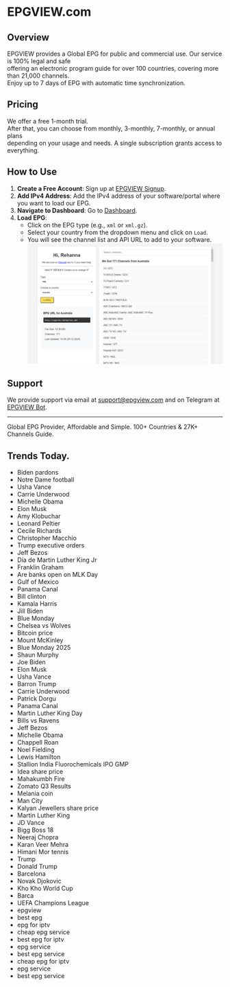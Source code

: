 # EPGVIEW.com



## Overview
EPGVIEW provides a Global EPG for public and commercial use. Our service is 100% legal and safe\
offering an electronic program guide for over 100 countries, covering more than 21,000 channels.\
Enjoy up to 7 days of EPG with automatic time synchronization.

## Pricing
We offer a free 1-month trial. \
After that, you can choose from monthly, 3-monthly, 7-monthly, or annual plans \
depending on your usage and needs. A single subscription grants access to everything.

## How to Use
1. **Create a Free Account**: Sign up at [EPGVIEW Signup](https://epgview.com/signup.php).
2. **Add IPv4 Address**: Add the IPv4 address of your software/portal where you want to load our EPG.
3. **Navigate to Dashboard**: Go to [Dashboard](https://epgview.com/dashboard.php).
4. **Load EPG**:
   - Click on the EPG type (e.g., `xml` or `xml.gz`).
   - Select your country from the dropdown menu and click on `Load`.
   - You will see the channel list and API URL to add to your software.
![EPGVIEW](img/dashboard.png)
## Support
We provide support via email at [support@epgview.com](mailto:support@epgview.com) and on Telegram at [EPGVIEW Bot](https://t.me/epgview_bot).

---

Global EPG Provider, Affordable and Simple. 100+ Countries & 27K+ Channels Guide.

## Trends Today.

- Biden pardons
- Notre Dame football
- Usha Vance
- Carrie Underwood
- Michelle Obama
- Elon Musk
- Amy Klobuchar
- Leonard Peltier
- Cecile Richards
- Christopher Macchio
- Trump executive orders
- Jeff Bezos
- Día de Martin Luther King Jr
- Franklin Graham
- Are banks open on MLK Day
- Gulf of Mexico
- Panama Canal
- Bill clinton
- Kamala Harris
- Jill Biden
- Blue Monday
- Chelsea vs Wolves
- Bitcoin price
- Mount McKinley
- Blue Monday 2025
- Shaun Murphy
- Joe Biden
- Elon Musk
- Usha Vance
- Barron Trump
- Carrie Underwood
- Patrick Dorgu
- Panama Canal
- Martin Luther King Day
- Bills vs Ravens
- Jeff Bezos
- Michelle Obama
- Chappell Roan
- Noel Fielding
- Lewis Hamilton
- Stallion India Fluorochemicals IPO GMP
- Idea share price
- Mahakumbh Fire
- Zomato Q3 Results
- Melania coin
- Man City
- Kalyan Jewellers share price
- Martin Luther King
- JD Vance
- Bigg Boss 18
- Neeraj Chopra
- Karan Veer Mehra
- Himani Mor tennis
- Trump
- Donald Trump
- Barcelona
- Novak Djokovic
- Kho Kho World Cup
- Barca
- UEFA Champions League
- epgview
- best epg
- epg for iptv
- cheap epg service
- best epg for iptv
- epg service
- best epg service
- cheap epg for iptv
- epg service
- best epg service
